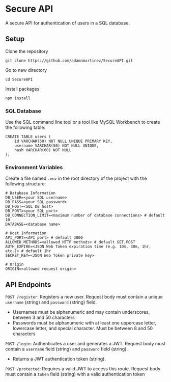 # Secure API

A secure API for authentication of users in a SQL database.

## Setup

Clone the repository
```
git clone https://github.com/adamnmartinez/SecureAPI.git
```

Go to new directory
```
cd SecureAPI
```

Install packages
```
npm install
```

### SQL Database
Use the SQL command line tool or a tool like MySQL Workbench to create the following table:
```
CREATE TABLE users (
    id VARCHAR(50) NOT NULL UNIQUE PRIMARY KEY,
    username VARCHAR(50) NOT NULL UNIQUE,
    hash VARCHAR(60) NOT NULL
);
```

### Environment Variables
Create a file named `.env` in the root directory of the project with the following structure:
```
# Database Information
DB_USER=<your SQL username>
DB_PASS=<your SQL password>
DB_HOST=<SQL DB host>
DB_PORT=<your SQL port>
DB_CONNECTION_LIMIT=<maximum number of database connections> # default 10
DATABASE=<database name>

# Host Information
API_PORT=<API port> # default 3000
ALLOWED_METHODS=<allowed HTTP methods> # default GET,POST
AUTH_EXPIRE=<JSON Web Token expiration time (e.g. 10m, 30m, 1hr, etc.)> # default 1hr
SECRET_KEY=<JSON Web Token private key>

# Origin
ORIGIN=<allowed request origin>
```

## API Endpoints
`POST /register`: Registers a new user. Request body must contain a unique `username` (string) and `password` (string) field. 
- Usernames must be alphanumeric and may contain underscores, between 3 and 50 characters
- Passwords must be alphanumeric with at least one uppercase letter, lowercase letter, and special character. Must be between 8 and 50 characters
  
`POST /login`: Authenticates a user and generates a JWT. Request body must contain a `username` field (string) and `password` field (string). 
- Returns a JWT authentication token (string).

`POST /protected`: Requires a valid JWT to access this route. Request body must contain a `token` field (string) with a valid authentication token
